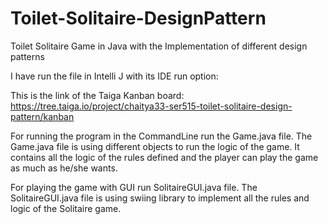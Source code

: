 # Toilet-Solitaire-DesignPattern
Toilet Solitaire Game in Java with the Implementation of different design patterns

I have run the file in Intelli J with its IDE run option:

This is the link of the Taiga Kanban board: https://tree.taiga.io/project/chaitya33-ser515-toilet-solitaire-design-pattern/kanban

For running the program in the CommandLine run the Game.java file.
The Game.java file is using different objects to run the logic of the game. It contains all the logic of the rules defined and the player can play the game as much as he/she wants.

For playing the game with GUI run SolitaireGUI.java file.
The SolitaireGUI.java file is using swiing library to implement all the rules and logic of the Solitaire game.
